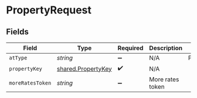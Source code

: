 # PropertyRequest


## Fields

| Field                                                    | Type                                                     | Required                                                 | Description                                              | Example                                                  |
| -------------------------------------------------------- | -------------------------------------------------------- | -------------------------------------------------------- | -------------------------------------------------------- | -------------------------------------------------------- |
| `atType`                                                 | *string*                                                 | :heavy_minus_sign:                                       | N/A                                                      | PropertyRequest                                          |
| `propertyKey`                                            | [shared.PropertyKey](../../models/shared/propertykey.md) | :heavy_check_mark:                                       | N/A                                                      |                                                          |
| `moreRatesToken`                                         | *string*                                                 | :heavy_minus_sign:                                       | More rates token                                         |                                                          |
